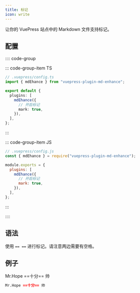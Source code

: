 ```yaml
---
title: 标记
icon: write
---
```


让你的 VuePress 站点中的 Markdown 文件支持标记。

<!-- more -->

## 配置

:::: code-group

::: code-group-item TS

```ts {8}
// .vuepress/config.ts
import { mdEhance } from "vuepress-plugin-md-enhance";

export default {
  plugins: [
    mdEhance({
      // 开启标记
      mark: true,
    }),
  ],
};
```

:::

::: code-group-item JS

```js {8}
// .vuepress/config.js
const { mdEhance } = require("vuepress-plugin-md-enhance");

module.exports = {
  plugins: [
    mdEhance({
      // 开启标记
      mark: true,
    }),
  ],
};
```

:::

::::

## 语法

使用 `== ==` 进行标记。请注意两边需要有空格。

## 例子

Mr.Hope ==十分== 帅

```md
Mr.Hope ==十分== 帅
```
